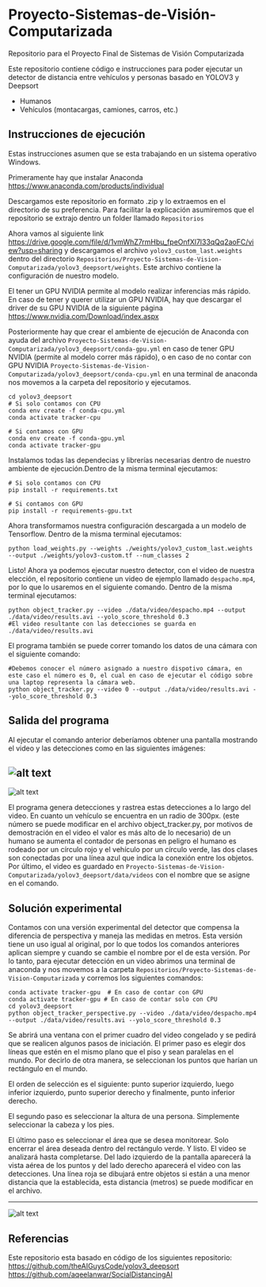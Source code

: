 # Proyecto-Sistemas-de-Visión-Computarizada
Repositorio para el Proyecto Final de Sistemas de Visión Computarizada

Este repositorio contiene código e instrucciones para poder ejecutar un detector de distancia entre vehículos y personas basado en YOLOV3 y Deepsort
<ul>
  <li> Humanos</li>
  <li> Vehículos (montacargas, camiones, carros, etc.)</li>
</ul>

## Instrucciones de ejecución
Estas instrucciones asumen que se esta trabajando en un sistema operativo Windows.

Primeramente hay que instalar Anaconda https://www.anaconda.com/products/individual

Descargamos este repositorio en formato .zip y lo extraemos en el directorio de su preferencia. Para facilitar la explicación asumiremos que el repositorio se extrajo dentro un folder llamado ```Repositorios```

Ahora vamos al siguiente link https://drive.google.com/file/d/1vmWhZ7rmHbu_fpeOnfXl7l33qQq2aoFC/view?usp=sharing y descargamos el archivo ```yolov3_custom_last.weights``` dentro del directorio ```Repositorios/Proyecto-Sistemas-de-Vision-Computarizada/yolov3_deepsort/weights```. Este archivo contiene la configuración de nuestro modelo.

El tener un GPU NVIDIA permite al modelo realizar inferencias más rápido. En caso de tener y querer utilizar un GPU NVIDIA, hay que descargar el driver de su GPU NVIDIA de la siguiente página https://www.nvidia.com/Download/index.aspx

Posteriormente hay que crear el ambiente de ejecución de Anaconda con ayuda del archivo ```Proyecto-Sistemas-de-Vision-Computarizada/yolov3_deepsort/conda-gpu.yml``` en caso de tener GPU NVIDIA (permite al modelo correr más rápido), o en caso de no contar con GPU NVIDIA ```Proyecto-Sistemas-de-Vision-Computarizada/yolov3_deepsort/conda-cpu.yml``` en una terminal de anaconda nos movemos a la carpeta del repositorio y ejecutamos.

```
cd yolov3_deepsort
# Si solo contamos con CPU
conda env create -f conda-cpu.yml
conda activate tracker-cpu

# Si contamos con GPU
conda env create -f conda-gpu.yml
conda activate tracker-gpu
```

Instalamos todas las dependecias y librerías necesarias dentro de nuestro ambiente de ejecución.Dentro de la misma terminal ejecutamos: 
```
# Si solo contamos con CPU
pip install -r requirements.txt

# Si contamos con GPU
pip install -r requirements-gpu.txt
```
Ahora transformamos nuestra configuración descargada a un modelo de Tensorflow. Dentro de la misma terminal ejecutamos: 
```
python load_weights.py --weights ./weights/yolov3_custom_last.weights --output ./weights/yolov3-custom.tf --num_classes 2
```

Listo! Ahora ya podemos ejecutar nuestro detector, con el video de nuestra elección, el repositorio contiene un video de ejemplo llamado ```despacho.mp4```, por lo que lo usaremos en el siguiente comando. Dentro de la misma terminal ejecutamos:
```
python object_tracker.py --video ./data/video/despacho.mp4 --output ./data/video/results.avi --yolo_score_threshold 0.3
#El video resultante con las detecciones se guarda en ./data/video/results.avi
```

El programa también se puede correr tomando los datos de una cámara con el siguiente comando:
```
#Debemos conocer el número asignado a nuestro dispotivo cámara, en este caso el número es 0, el cual en caso de ejecutar el código sobre una laptop representa la cámara web.
python object_tracker.py --video 0 --output ./data/video/results.avi --yolo_score_threshold 0.3
```
## Salida del programa
Al ejecutar el comando anterior deberíamos obtener una pantalla mostrando el video y las detecciones como en las siguientes imágenes:

![alt text](https://github.com/Magraz/Proyecto-Sistemas-de-Vision-Computarizada/blob/master/images/example.PNG "Ejemplo 1")
---
![alt text](https://github.com/Magraz/Proyecto-Sistemas-de-Vision-Computarizada/blob/master/images/example2.PNG "Ejemplo 2")

El programa genera detecciones y rastrea estas detecciones a lo largo del video. En cuanto un vehículo se encuentra en un radio de 300px. (este número se puede modificar en el archivo object_tracker.py, por motivos de demostración en el video el valor es más alto de lo necesario) de un humano se aumenta el contador de personas en peligro  el humano es rodeado por un círculo rojo y el vehículo por un círculo verde, las dos clases son conectadas por una línea azul que indica la conexión entre los objetos. Por último, el video es guardado en `Proyecto-Sistemas-de-Vision-Computarizada/yolov3_deepsort/data/videos` con el nombre que se asigne en el comando.

## Solución experimental
Contamos con una versión experimental del detector que compensa la diferencia de perspectiva y maneja las medidas en metros.
Esta versión tiene un uso igual al original, por lo que todos los comandos anteriores aplican siempre y cuando se cambie el nombre por el de esta versión. Por lo tanto, para ejecutar detección en un video abrimos una terminal de anaconda y nos movemos a la carpeta ```Repositorios/Proyecto-Sistemas-de-Vision-Computarizada``` y corremos los siguientes comandos:
```
conda activate tracker-gpu  # En caso de contar con GPU
conda activate tracker-gpu # En caso de contar solo con CPU
cd yolov3_deepsort
python object_tracker_perspective.py --video ./data/video/despacho.mp4 --output ./data/video/results.avi --yolo_score_threshold 0.3
```
Se abrirá una ventana con el primer cuadro del video congelado y se pedirá que se realicen algunos pasos de iniciación. 
El primer paso es elegir dos líneas que estén en el mismo plano que el piso y sean paralelas en el mundo. Por decirlo de otra manera, se seleccionan los puntos que harían un rectángulo en el mundo.

El orden de selección es el siguiente: punto superior izquierdo, luego inferior izquierdo, punto superior derecho y finalmente, punto inferior derecho.

El segundo paso es seleccionar la altura de una persona. Simplemente seleccionar la cabeza y los pies.

El último paso es seleccionar el área que se desea monitorear. Solo encerrar el área deseada dentro del rectángulo verde.
Y listo. El video se analizará hasta completarse. Del lado izquierdo de la pantalla aparecerá la vista aérea de los puntos y del lado derecho aparecerá el video con las detecciones. Una línea roja se dibujará entre objetos si están a una menor distancia que la establecida, esta distancia (metros) se puede modificar en el archivo.

---
![alt text](https://github.com/Magraz/Proyecto-Sistemas-de-Vision-Computarizada/blob/master/images/example3.PNG "Ejemplo 3")

## Referencias
Este repositorio esta basado en código de los siguientes repositorio:
https://github.com/theAIGuysCode/yolov3_deepsort
https://github.com/aqeelanwar/SocialDistancingAI
